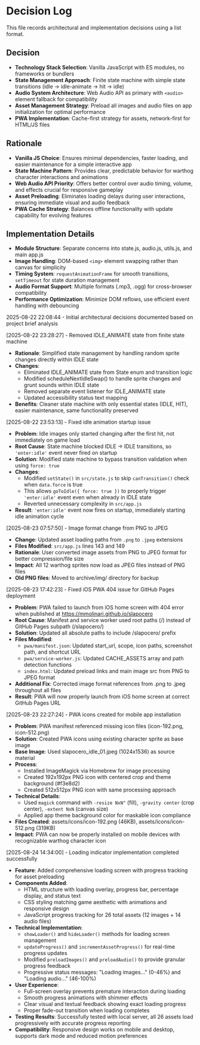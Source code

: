 # Decision Log

This file records architectural and implementation decisions using a list format.

## Decision

* **Technology Stack Selection**: Vanilla JavaScript with ES modules, no frameworks or bundlers
* **State Management Approach**: Finite state machine with simple state transitions (idle → idle-animate → hit → idle)
* **Audio System Architecture**: Web Audio API as primary with `<audio>` element fallback for compatibility
* **Asset Management Strategy**: Preload all images and audio files on app initialization for optimal performance
* **PWA Implementation**: Cache-first strategy for assets, network-first for HTML/JS files

## Rationale 

* **Vanilla JS Choice**: Ensures minimal dependencies, faster loading, and easier maintenance for a simple interactive app
* **State Machine Pattern**: Provides clear, predictable behavior for warthog character interactions and animations
* **Web Audio API Priority**: Offers better control over audio timing, volume, and effects crucial for responsive gameplay
* **Asset Preloading**: Eliminates loading delays during user interactions, ensuring immediate visual and audio feedback
* **PWA Cache Strategy**: Balances offline functionality with update capability for evolving features

## Implementation Details

* **Module Structure**: Separate concerns into state.js, audio.js, utils.js, and main app.js
* **Image Handling**: DOM-based `<img>` element swapping rather than canvas for simplicity
* **Timing System**: `requestAnimationFrame` for smooth transitions, `setTimeout` for state duration management
* **Audio Format Support**: Multiple formats (.mp3, .ogg) for cross-browser compatibility
* **Performance Optimization**: Minimize DOM reflows, use efficient event handling with debouncing

2025-08-22 22:08:44 - Initial architectural decisions documented based on project brief analysis

[2025-08-22 23:28:27] - Removed IDLE_ANIMATE state from finite state machine
- **Rationale**: Simplified state management by handling random sprite changes directly within IDLE state
- **Changes**: 
  - Eliminated IDLE_ANIMATE state from State enum and transition logic
  - Modified scheduleNextIdleSwap() to handle sprite changes and grunt sounds within IDLE state
  - Removed separate event listener for IDLE_ANIMATE state
  - Updated accessibility status text mapping
- **Benefits**: Cleaner state machine with only essential states (IDLE, HIT), easier maintenance, same functionality preserved

[2025-08-22 23:53:13] - Fixed idle animation startup issue
- **Problem**: Idle images only started changing after the first hit, not immediately on game load
- **Root Cause**: State machine blocked IDLE → IDLE transitions, so `'enter:idle'` event never fired on startup
- **Solution**: Modified state machine to bypass transition validation when using `force: true`
- **Changes**:
  - Modified `setState()` in `src/state.js` to skip `canTransition()` check when `data.force` is true
  - This allows `goToIdle({ force: true })` to properly trigger `'enter:idle'` event even when already in IDLE state
  - Reverted unnecessary complexity in `src/app.js`
- **Result**: `'enter:idle'` event now fires on startup, immediately starting idle animation cycle

[2025-08-23 07:57:50] - Image format change from PNG to JPEG
- **Change**: Updated asset loading paths from `.png` to `.jpeg` extensions
- **Files Modified**: `src/app.js` lines 143 and 149
- **Rationale**: User converted image assets from PNG to JPEG format for better compression/file size
- **Impact**: All 12 warthog sprites now load as JPEG files instead of PNG files
- **Old PNG files**: Moved to archive/img/ directory for backup

[2025-08-23 17:42:23] - Fixed iOS PWA 404 issue for GitHub Pages deployment
- **Problem**: PWA failed to launch from iOS home screen with 404 error when published at https://mmolinari.github.io/slapocero
- **Root Cause**: Manifest and service worker used root paths (/) instead of GitHub Pages subpath (/slapocero/)
- **Solution**: Updated all absolute paths to include /slapocero/ prefix
- **Files Modified**:
  - `pwa/manifest.json`: Updated start_url, scope, icon paths, screenshot path, and shortcut URL
  - `pwa/service-worker.js`: Updated CACHE_ASSETS array and path detection functions
  - `index.html`: Updated preload links and main image src from PNG to JPEG format
- **Additional Fix**: Corrected image format references from .png to .jpeg throughout all files
- **Result**: PWA will now properly launch from iOS home screen at correct GitHub Pages URL

[2025-08-23 22:27:24] - PWA icons created for mobile app installation
- **Problem**: PWA manifest referenced missing icon files (icon-192.png, icon-512.png)
- **Solution**: Created PWA icons using existing character sprite as base image
- **Base Image**: Used slapocero_idle_01.jpeg (1024x1536) as source material
- **Process**: 
  - Installed ImageMagick via Homebrew for image processing
  - Created 192x192px PNG icon with centered crop and theme background (#f3e8d2)
  - Created 512x512px PNG icon with same processing approach
- **Technical Details**:
  - Used `magick` command with `-resize NxN^` (fill), `-gravity center` (crop center), `-extent NxN` (canvas size)
  - Applied app theme background color for maskable icon compliance
- **Files Created**: assets/icons/icon-192.png (46KB), assets/icons/icon-512.png (319KB)
- **Impact**: PWA can now be properly installed on mobile devices with recognizable warthog character icon

[2025-08-24 14:34:00] - Loading indicator implementation completed successfully
- **Feature**: Added comprehensive loading screen with progress tracking for asset preloading
- **Components Added**: 
  - HTML structure with loading overlay, progress bar, percentage display, and status text
  - CSS styling matching game aesthetic with animations and responsive design
  - JavaScript progress tracking for 26 total assets (12 images + 14 audio files)
- **Technical Implementation**:
  - `showLoader()` and `hideLoader()` methods for loading screen management
  - `updateProgress()` and `incrementAssetProgress()` for real-time progress updates
  - Modified `preloadImages()` and `preloadAudio()` to provide granular progress feedback
  - Progressive status messages: "Loading images..." (0-46%) and "Loading audio..." (46-100%)
- **User Experience**: 
  - Full-screen overlay prevents premature interaction during loading
  - Smooth progress animations with shimmer effects
  - Clear visual and textual feedback showing exact loading progress
  - Proper fade-out transition when loading completes
- **Testing Results**: Successfully tested with local server, all 26 assets load progressively with accurate progress reporting
- **Compatibility**: Responsive design works on mobile and desktop, supports dark mode and reduced motion preferences
